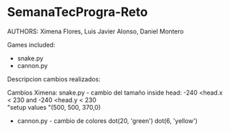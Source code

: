 # SemanaTecProgra-Reto
AUTHORS: Ximena Flores, Luis Javier Alonso, Daniel Montero

Games included:
- snake.py
- cannon.py

Descripcion cambios realizados:

Cambios Ximena: 
snake.py - cambio del tamaño   inside head: -240 <head.x < 230 and -240 <head.y < 230  
"setup values "(500, 500, 370,0) 
- cannon.py - cambio de colores dot(20, 'green')
dot(6, 'yellow')

